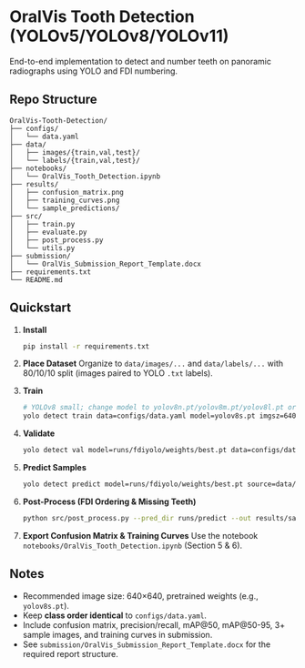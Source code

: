 # OralVis Tooth Detection (YOLOv5/YOLOv8/YOLOv11)

End-to-end implementation to detect and number teeth on panoramic radiographs using YOLO and FDI numbering.

## Repo Structure
```
OralVis-Tooth-Detection/
├── configs/
│   └── data.yaml
├── data/
│   ├── images/{train,val,test}/
│   └── labels/{train,val,test}/
├── notebooks/
│   └── OralVis_Tooth_Detection.ipynb
├── results/
│   ├── confusion_matrix.png
│   ├── training_curves.png
│   └── sample_predictions/
├── src/
│   ├── train.py
│   ├── evaluate.py
│   ├── post_process.py
│   └── utils.py
├── submission/
│   └── OralVis_Submission_Report_Template.docx
├── requirements.txt
└── README.md
```

## Quickstart
1. **Install**
   ```bash
   pip install -r requirements.txt
   ```

2. **Place Dataset**
   Organize to `data/images/...` and `data/labels/...` with 80/10/10 split (images paired to YOLO `.txt` labels).

3. **Train**
   ```bash
   # YOLOv8 small; change model to yolov8n.pt/yolov8m.pt/yolov8l.pt or YOLOv5/YOLOv11 via Ultralytics
   yolo detect train data=configs/data.yaml model=yolov8s.pt imgsz=640 epochs=100 batch=16 project=runs name=fdiyolo
   ```

4. **Validate**
   ```bash
   yolo detect val model=runs/fdiyolo/weights/best.pt data=configs/data.yaml
   ```

5. **Predict Samples**
   ```bash
   yolo detect predict model=runs/fdiyolo/weights/best.pt source=data/images/test save_txt save_conf
   ```

6. **Post-Process (FDI Ordering & Missing Teeth)**
   ```bash
   python src/post_process.py --pred_dir runs/predict --out results/sample_predictions
   ```

7. **Export Confusion Matrix & Training Curves**
   Use the notebook `notebooks/OralVis_Tooth_Detection.ipynb` (Section 5 & 6).

## Notes
- Recommended image size: 640×640, pretrained weights (e.g., `yolov8s.pt`).
- Keep **class order identical** to `configs/data.yaml`.
- Include confusion matrix, precision/recall, mAP@50, mAP@50-95, 3+ sample images, and training curves in submission.
- See `submission/OralVis_Submission_Report_Template.docx` for the required report structure.
